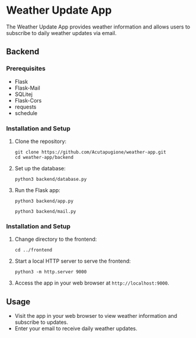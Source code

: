 # Weather Update App

The Weather Update App provides weather information and allows users to subscribe to daily weather updates via email.

## Backend

### Prerequisites

- Flask
- Flask-Mail
- SQLitej
- Flask-Cors
- requests
- schedule


### Installation and Setup

1. Clone the repository:

    ```
    git clone https://github.com/Acutapugione/weather-app.git
    cd weather-app/backend
    ```

2. Set up the database:

    ```
    python3 backend/database.py
    ```

4. Run the Flask app:

    ```
    python3 backend/app.py
    ```
    ```
    python3 backend/mail.py
    ```

### Installation and Setup

1. Change directory to the frontend:

    ```
    cd ../frontend
    ```

2. Start a local HTTP server to serve the frontend:

    ```
    python3 -m http.server 9000
    ```

3. Access the app in your web browser at `http://localhost:9000`.

## Usage

- Visit the app in your web browser to view weather information and subscribe to updates.
- Enter your email to receive daily weather updates.
